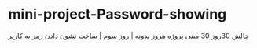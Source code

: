 # mini-project-Password-showing
چالش 30روز 30 مینی پروژه هروز یدونه | روز سوم | ساخت نشون دادن رمز به کاربر
